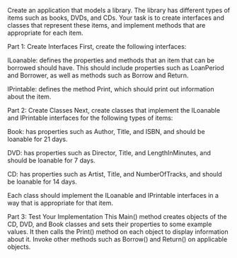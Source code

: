 Create an application that models a library. The library has different types of items such as books, DVDs, and CDs. Your task is to create interfaces and classes that represent these items, and implement methods that are appropriate for each item.

Part 1: Create Interfaces
First, create the following interfaces:

ILoanable: defines the properties and methods that an item that can be borrowed should have. This should include properties such as LoanPeriod and Borrower, as well as methods such as Borrow and Return.

IPrintable: defines the method Print, which should print out information about the item.



Part 2: Create Classes
Next, create classes that implement the ILoanable and IPrintable interfaces for the following types of items:

Book: has properties such as Author, Title, and ISBN, and should be loanable for 21 days.

DVD: has properties such as Director, Title, and LengthInMinutes, and should be loanable for 7 days.

CD: has properties such as Artist, Title, and NumberOfTracks, and should be loanable for 14 days.

Each class should implement the ILoanable and IPrintable interfaces in a way that is appropriate for that item.



Part 3: Test Your Implementation
This Main() method creates objects of the CD, DVD, and Book classes and sets their properties to some example values. It then calls the Print() method on each object to display information about it. Invoke other methods such as Borrow() and Return() on applicable objects.

